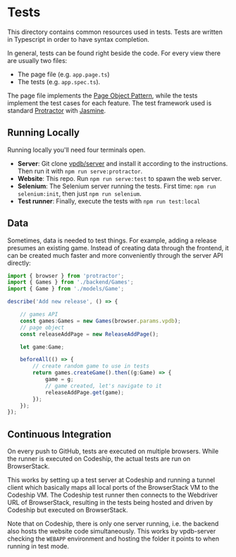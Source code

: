 # Tests

This directory contains common resources used in tests. Tests are written in 
Typescript in order to have syntax completion.

In general, tests can be found right beside the code. For every view there are
usually two files:

- The page file (e.g. `app.page.ts`)
- The tests (e.g. `app.spec.ts`).

The page file implements the [Page Object Pattern](https://github.com/SeleniumHQ/selenium/wiki/PageObjects),
while the tests implement the test cases for each feature. The test framework 
used is standard [Protractor](http://www.protractortest.org) with [Jasmine](https://jasmine.github.io/).

## Running Locally

Running locally you'll need four terminals open.

- **Server**: Git clone [vpdb/server](https://github.com/vpdb/server) and install it according to 
  the instructions. Then run it with `npm run serve:protractor`.
- **Website**: This repo. Run `npm run serve:test` to spawn the web server.
- **Selenium**: The Selenium server running the tests. First time: `npm run selenium:init`, then just `npm run selenium`. 
- **Test runner**: Finally, execute the tests with `npm run test:local`

## Data

Sometimes, data is needed to test things. For example, adding a release presumes
an existing game. Instead of creating data through the frontend, it can be 
created much faster and more conveniently through the server API directly:

```typescript
import { browser } from 'protractor';
import { Games } from './backend/Games';
import { Game } from './models/Game';

describe('Add new release', () => {

	// games API
	const games:Games = new Games(browser.params.vpdb);
	// page object
	const releaseAddPage = new ReleaseAddPage();

	let game:Game;

	beforeAll(() => {
		// create random game to use in tests
		return games.createGame().then((g:Game) => {
			game = g;
			// game created, let's navigate to it
			releaseAddPage.get(game);
		});
	});
});
```

## Continuous Integration

On every push to GitHub, tests are executed on multiple browsers. While the 
runner is executed on Codeship, the actual tests are run on BrowserStack.

This works by setting up a test server at Codeship and running a tunnel client
which basically maps all local ports of the BrowserStack VM to the Codeship VM.
The Codeship test runner then connects to the Webdriver URL of BrowserStack, 
resulting in the tests being hosted and driven by Codeship but executed on 
BrowserStack.

Note that on Codeship, there is only one server running, i.e. the backend also 
hosts the website code simultaneously. This works by vpdb-server checking the
`WEBAPP` environment and hosting the folder it points to when running in test 
mode. 